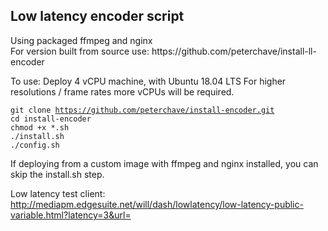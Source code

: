<h2>Low latency encoder script</h2>
Using packaged ffmpeg and nginx<br>
For version built from source use: https://github.com/peterchave/install-ll-encoder<br>

To use:
Deploy 4 vCPU machine, with Ubuntu 18.04 LTS
For higher resolutions / frame rates more vCPUs will be required.

<code>git clone https://github.com/peterchave/install-encoder.git</code><br>
<code>cd install-encoder</code><br>
<code>chmod +x *.sh</code><br>
<code>./install.sh</code><br>
<code>./config.sh</code><br>

If deploying from a custom image with ffmpeg and nginx installed, you can skip the install.sh step.

Low latency test client: http://mediapm.edgesuite.net/will/dash/lowlatency/low-latency-public-variable.html?latency=3&url=
